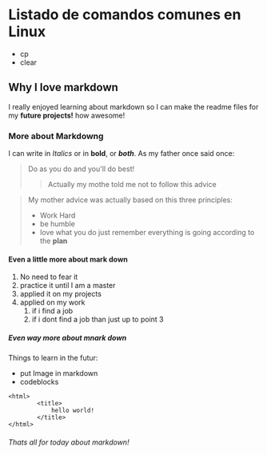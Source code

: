 # Listado de comandos comunes en Linux


- cp
- clear

## Why I love markdown
I really enjoyed learning about markdown so I can make the readme files for my **future projects!** how awesome!

### More about Markdowng
I can write in *Italics* or in **bold**, or ***both***.
As my father once said once:
>Do as you do and you'll do best!
>>Actually my mothe told me not to follow this advice

> My mother advice was actually based on this three principles:
> - Work Hard
> - be humble
> - love what you do
> just remember everything is going according to the **plan**

#### Even a little more about mark down
1. No need to fear it
2. practice it until I am a master
3. applied it on my projects
4. applied on my work
    1. if i find a job
    2. if i dont find a job than just up to point 3

##### Even way more about mnark down
Things to learn in the futur:
- put Image in markdown
- codeblocks


```
<html> 
        <title>
            hello world!
        </title>
</html>

```
###### Thats all for today about markdown!








